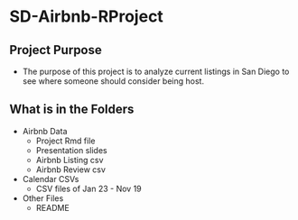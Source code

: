 # SD-Airbnb-RProject

## Project Purpose
- The purpose of this project is to analyze current listings in San Diego to see where someone should consider being host. 

## What is in the Folders
- Airbnb Data
  - Project Rmd file
  - Presentation slides
  - Airbnb Listing csv
  - Airbnb Review csv
- Calendar CSVs
  - CSV files of Jan 23 - Nov 19
- Other Files
  - README 
